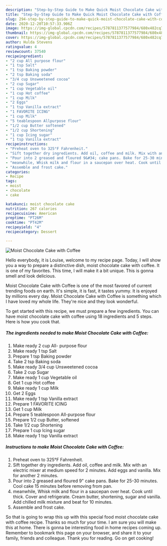 ```yaml
---
description: "Step-by-Step Guide to Make Quick Moist Chocolate Cake with Coffee"
title: "Step-by-Step Guide to Make Quick Moist Chocolate Cake with Coffee"
slug: 294-step-by-step-guide-to-make-quick-moist-chocolate-cake-with-coffee
date: 2020-12-20T10:57:33.906Z
image: https://img-global.cpcdn.com/recipes/5787811377577984/680x482cq70/moist-chocolate-cake-with-coffee-recipe-main-photo.jpg
thumbnail: https://img-global.cpcdn.com/recipes/5787811377577984/680x482cq70/moist-chocolate-cake-with-coffee-recipe-main-photo.jpg
cover: https://img-global.cpcdn.com/recipes/5787811377577984/680x482cq70/moist-chocolate-cake-with-coffee-recipe-main-photo.jpg
author: Hulda Stevens
ratingvalue: 4
reviewcount: 37540
recipeingredient:
- "2 cup All purpose flour"
- "1 tsp Salt"
- "1 tsp Baking powder"
- "2 tsp Baking soda"
- "3/4 cup Unsweetened cocoa"
- "2 cup Sugar"
- "1 cup Vegetable oil"
- "1 cup Hot coffee"
- "1 cup Milk"
- "2 Eggs"
- "1 tsp Vanilla extract"
- "1 FAVORITE ICING"
- "1 cup Milk"
- "5 teablespoon Allpurpose flour"
- "1/2 cup Butter softened"
- "1/2 cup Shortening"
- "1 cup Icing sugar"
- "1 tsp Vanilla extract"
recipeinstructions:
- "Preheat oven to 325°F Fahrenheit."
- "Sift together dry ingredients. Add oil, coffee and milk. Mix with an electric mixer at medium speed for 2 minutes. Add eggs and vanilla. Mix for another 2 minutes."
- "Pour into 2 greased and floured 9&#34; cake pans. Bake for 25-30 minutes. Cool cake 15 minutes before removing from pan."
- "meanwhile, Whisk milk and flour in a saucepan over heat. Cook until thick. Cover and refrigerate. Cream butter, shortening, sugar and vanilla. Add chilled milk mixture and beat for 10 minutes."
- "Assemble and frost cake."
categories:
- Recipe
tags:
- moist
- chocolate
- cake

katakunci: moist chocolate cake 
nutrition: 267 calories
recipecuisine: American
preptime: "PT26M"
cooktime: "PT42M"
recipeyield: "4"
recipecategory: Dessert

---
```



![Moist Chocolate Cake with Coffee](https://img-global.cpcdn.com/recipes/5787811377577984/680x482cq70/moist-chocolate-cake-with-coffee-recipe-main-photo.jpg)

Hello everybody, it is Louise, welcome to my recipe page. Today, I will show you a way to prepare a distinctive dish, moist chocolate cake with coffee. It is one of my favorites. This time, I will make it a bit unique. This is gonna smell and look delicious.

Moist Chocolate Cake with Coffee is one of the most favored of current trending foods on earth. It's simple, it is fast, it tastes yummy. It is enjoyed by millions every day. Moist Chocolate Cake with Coffee is something which I have loved my whole life. They're nice and they look wonderful.




To get started with this recipe, we must prepare a few ingredients. You can have moist chocolate cake with coffee using 18 ingredients and 5 steps. Here is how you cook that.

<!--inarticleads1-->

##### The ingredients needed to make Moist Chocolate Cake with Coffee:

1. Make ready 2 cup All- purpose flour
1. Make ready 1 tsp Salt
1. Prepare 1 tsp Baking powder
1. Take 2 tsp Baking soda
1. Make ready 3/4 cup Unsweetened cocoa
1. Take 2 cup Sugar
1. Make ready 1 cup Vegetable oil
1. Get 1 cup Hot coffee
1. Make ready 1 cup Milk
1. Get 2 Eggs
1. Make ready 1 tsp Vanilla extract
1. Prepare 1 FAVORITE ICING
1. Get 1 cup Milk
1. Prepare 5 teablespoon All-purpose flour
1. Prepare 1/2 cup Butter, softened
1. Take 1/2 cup Shortening
1. Prepare 1 cup Icing sugar
1. Make ready 1 tsp Vanilla extract




<!--inarticleads2-->

##### Instructions to make Moist Chocolate Cake with Coffee:

1. Preheat oven to 325°F Fahrenheit.
1. Sift together dry ingredients. Add oil, coffee and milk. Mix with an electric mixer at medium speed for 2 minutes. Add eggs and vanilla. Mix for another 2 minutes.
1. Pour into 2 greased and floured 9&#34; cake pans. Bake for 25-30 minutes. Cool cake 15 minutes before removing from pan.
1. meanwhile, Whisk milk and flour in a saucepan over heat. Cook until thick. Cover and refrigerate. Cream butter, shortening, sugar and vanilla. Add chilled milk mixture and beat for 10 minutes.
1. Assemble and frost cake.




So that is going to wrap this up with this special food moist chocolate cake with coffee recipe. Thanks so much for your time. I am sure you will make this at home. There is gonna be interesting food in home recipes coming up. Remember to bookmark this page on your browser, and share it to your family, friends and colleague. Thank you for reading. Go on get cooking!
